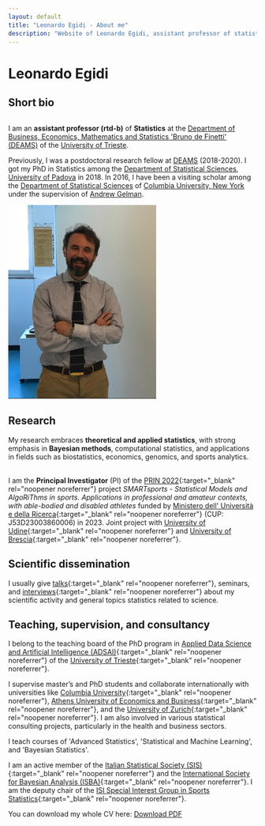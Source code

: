 ```yaml
---
layout: default
title: "Leonardo Egidi - About me"
description: "Website of Leonardo Egidi, assistant professor of statistics."
---
```


# Leonardo Egidi

<div class="social-icons">
    <a href="mailto:legidi@units.it" target="_blank">
        <i class="fas fa-envelope"></i> <!-- Icona dell'email -->
    </a>
    <a href="https://www.linkedin.com/in/leonardo-egidi-ba466261/?originalSubdomain=it" target="_blank">
        <i class="fab fa-linkedin"></i>
    </a>
    <a href="https://scholar.google.com/citations?user=Ux1LY_Qx7T8C&hl=it&oi=ao" target="_blank">
       <i class="fas fa-book"></i>  
    </a>
    <a href="https://orcid.org/0000-0003-3211-905X" target="_blank">
        <i class="fa-brands fa-orcid"></i>
    </a>
    <a href="https://www.researchgate.net/profile/Leonardo-Egidi" target="_blank">
        <i class="fa-brands fa-researchgate"></i>
    </a>
    <a href="https://www.youtube.com/results?search_query=leonardo+egidi" target="_blank">
        <i class="fa-brands fa-youtube"></i>
    </a>
   <a href="https://github.com/LeoEgidi" target="_blank">
        <i class="fa-brands fa-github"></i>
    </a>
   <a href="https://www.scopus.com/authid/detail.uri?authorId=57195512567" target="_blank">
        <i class="fas fa-microscope"></i> 
   </a>
</div>


## Short bio

<div class="two-columns">
  <div class="column">
     <p>
      I am an <strong>assistant professor (rtd-b)</strong> of <strong>Statistics</strong> at the 
      <a href="https://deams.units.it/" target="_blank">Department of Business, Economics, Mathematics and Statistics 'Bruno de Finetti' (DEAMS)</a> 
      of the <a href="https://portale.units.it/it" target="_blank">University of Trieste</a>.
    </p>
    <p>
      Previously, I was a postdoctoral research fellow at 
      <a href="https://deams.units.it/" target="_blank">DEAMS</a> (2018-2020). 
      I got my PhD in Statistics among the 
      <a href="https://www.stat.unipd.it/" target="_blank">Department of Statistical Sciences</a>, 
      <a href="https://www.unipd.it/" target="_blank">University of Padova</a> in 2018. 
      In 2016, I have been a visiting scholar among the 
      <a href="https://stat.columbia.edu/" target="_blank">Department of Statistical Sciences</a> of 
      <a href="https://www.columbia.edu/" target="_blank">Columbia University, New York</a> under the supervision of 
      <a href="http://www.stat.columbia.edu/~gelman/" target="_blank">Andrew Gelman</a>.
    </p>
  </div>
<div class="column">
    <img src="egidi_small.png" alt="Leonardo Egidi" style="float: center; margin-right: 10px;" width="300">
  </div>
</div>
  
## Research

My research embraces <strong>theoretical and applied statistics</strong>, with  strong emphasis in <strong>Bayesian methods</strong>, computational statistics, and applications in fields such as biostatistics, economics, genomics, and sports analytics.<br><br>

I am the **Principal Investigator** (PI) of the [PRIN 2022](https://prin.mur.gov.it/Iniziative/Detail?key=FiJNdaCuA71Xq3jYMAuZeQ%3D%3D){:target="_blank" rel="noopener noreferrer"} project 
*SMARTsports - Statistical Models and AlgoRiThms in sports. Applications in professional and amateur contexts, with able-bodied and disabled athletes* 
funded by [Ministero dell' Università e della Ricerca](https://www.mur.gov.it/it){:target="_blank" rel="noopener noreferrer"} (CUP: J53D23003860006) in 2023. Joint project with [University of Udine](https://www.uniud.it/it/ricerca/progetti-e-iniziative/progetti-finanziati/prin-2022/dies/smartsports-statistical-models-and-algorithms-in-sports-applications-in-professional-and-amateur-contexts-with-able-bodied-and-disabled-athletes){:target="_blank" rel="noopener noreferrer"} 
and [University of Brescia](https://www.unibs.it/it){:target="_blank" rel="noopener noreferrer"}.

## Scientific dissemination

I usually give [talks](https://www.youtube.com/results?search_query=leonardo+egidi){:target="_blank" rel="noopener noreferrer"}, seminars, and [interviews](https://www.youtube.com/results?search_query=leonardo+egidi){:target="_blank" rel="noopener noreferrer"} about my scientific activity and general topics statistics related to science.


## Teaching, supervision, and consultancy      

I belong to the teaching board of the PhD program in [Applied Data Science and Artificial Intelligence (ADSAI)](https://adsai.units.it/){:target="_blank" rel="noopener noreferrer"} of the [University of Trieste](https://portale.units.it/it){:target="_blank" rel="noopener noreferrer"}.

I supervise master’s and PhD students and collaborate internationally with universities like [Columbia University](https://www.columbia.edu/){:target="_blank" rel="noopener noreferrer"}, [Athens University of Economics and Business](https://www.aueb.gr/){:target="_blank" rel="noopener noreferrer"},
and the [University of Zurich](https://www.uzh.ch/en.html){:target="_blank" rel="noopener noreferrer"}. I am also involved in various statistical consulting projects, particularly in the health and business sectors.

I teach courses of 'Advanced Statistics', 'Statistical and Machine Learning', and 'Bayesian Statistics'.

I am an active member of the [Italian Statistical Society (SIS)](https://www.sis-statistica.it/){:target="_blank" rel="noopener noreferrer"} and the [International Society for Bayesian Analysis (ISBA)](https://bayesian.org/){:target="_blank" rel="noopener noreferrer"}. 
I am the deputy chair of the [ISI Special Interest Group in Sports Statistics](https://www.isi-web.org/committee/special-interest-group-sports-statistics){:target="_blank" rel="noopener noreferrer"}.


You can download my whole CV here: 
<a href="{{ '/paper/cv.pdf' | relative_url }}" target="_blank">
    <i class="fas fa-file-pdf"></i> Download PDF
</a>

